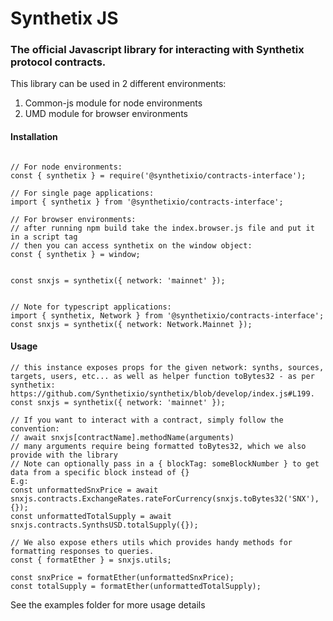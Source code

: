 # Synthetix JS

### The official Javascript library for interacting with Synthetix protocol contracts.

This library can be used in 2 different environments:

1. Common-js module for node environments
2. UMD module for browser environments

#### Installation

```

// For node environments:
const { synthetix } = require('@synthetixio/contracts-interface');

// For single page applications:
import { synthetix } from '@synthetixio/contracts-interface';

// For browser environments:
// after running npm build take the index.browser.js file and put it in a script tag
// then you can access synthetix on the window object:
const { synthetix } = window;


const snxjs = synthetix({ network: 'mainnet' });


// Note for typescript applications:
import { synthetix, Network } from '@synthetixio/contracts-interface';
const snxjs = synthetix({ network: Network.Mainnet });
```

#### Usage

```
// this instance exposes props for the given network: synths, sources, targets, users, etc... as well as helper function toBytes32 - as per synthetix: https://github.com/Synthetixio/synthetix/blob/develop/index.js#L199.
const snxjs = synthetix({ network: 'mainnet' });

// If you want to interact with a contract, simply follow the convention:
// await snxjs[contractName].methodName(arguments)
// many arguments require being formatted toBytes32, which we also provide with the library
// Note can optionally pass in a { blockTag: someBlockNumber } to get data from a specific block instead of {}
E.g:
const unformattedSnxPrice = await snxjs.contracts.ExchangeRates.rateForCurrency(snxjs.toBytes32('SNX'), {});
const unformattedTotalSupply = await snxjs.contracts.SynthsUSD.totalSupply({});

// We also expose ethers utils which provides handy methods for formatting responses to queries.
const { formatEther } = snxjs.utils;

const snxPrice = formatEther(unformattedSnxPrice);
const totalSupply = formatEther(unformattedTotalSupply);

```

See the examples folder for more usage details
